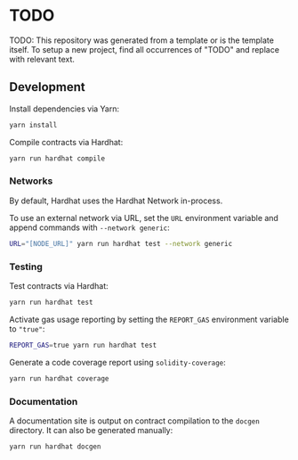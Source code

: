 # TODO

TODO: This repository was generated from a template or is the template itself.  To setup a new project, find all occurrences of "TODO" and replace with relevant text.

## Development

Install dependencies via Yarn:

```bash
yarn install
```

Compile contracts via Hardhat:

```bash
yarn run hardhat compile
```

### Networks

By default, Hardhat uses the Hardhat Network in-process.

To use an external network via URL, set the `URL` environment variable and append commands with `--network generic`:

```bash
URL="[NODE_URL]" yarn run hardhat test --network generic
```

### Testing

Test contracts via Hardhat:

```bash
yarn run hardhat test
```

Activate gas usage reporting by setting the `REPORT_GAS` environment variable to `"true"`:

```bash
REPORT_GAS=true yarn run hardhat test
```

Generate a code coverage report using `solidity-coverage`:

```bash
yarn run hardhat coverage
```

### Documentation

A documentation site is output on contract compilation to the `docgen` directory.  It can also be generated manually:

```bash
yarn run hardhat docgen
```

